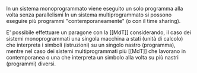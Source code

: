 In un sistema monoprogrammato viene eseguito un solo programma alla volta senza parallelismi 
In un sistema multiprogrammato si possono eseguire più programmi "contemporaneamente" (o con il time sharing).  

E' possibile effettuare un paragone con la [[MdT]] considerando, il caso dei sistemi monoprogrammati una singola macchina a stati (unità di calcolo) che interpreta i simboli (istruzioni) su un singolo nastro (programma), mentre nel caso dei sistemi multiprogrammati più [[MdT]] che lavorano in contemporanea o una che interpreta un simbolo alla volta su più nastri (programmi) diversi.
